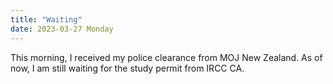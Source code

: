 ```yaml
---
title: "Waiting"
date: 2023-03-27 Monday
---
```

This morning, I received my police clearance from MOJ New Zealand.
As of now, I am still waiting for the study permit from IRCC CA.
